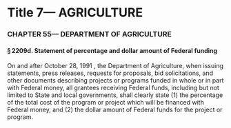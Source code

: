 
# Title 7— AGRICULTURE
### CHAPTER 55— DEPARTMENT OF AGRICULTURE
#### § 2209d. Statement of percentage and dollar amount of Federal funding

On and after October 28, 1991 , the Department of Agriculture, when issuing statements, press releases, requests for proposals, bid solicitations, and other documents describing projects or programs funded in whole or in part with Federal money, all grantees receiving Federal funds, including but not limited to State and local governments, shall clearly state (1) the percentage of the total cost of the program or project which will be financed with Federal money, and (2) the dollar amount of Federal funds for the project or program.
